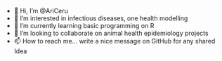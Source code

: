 - 👋 Hi, I’m @AriCeru
- 👀 I’m interested in infectious diseases, one health modelling
- 🌱 I’m currently learning basic programming on R
- 💞️ I’m looking to collaborate on animal health epidemiology projects
- 📫 How to reach me... write a nice message on GitHub for any shared Idea

<!---
AriCeru/AriCeru is a ✨ special ✨ repository because its `README.md` (this file) appears on your GitHub profile.
You can click the Preview link to take a look at your changes.
--->
